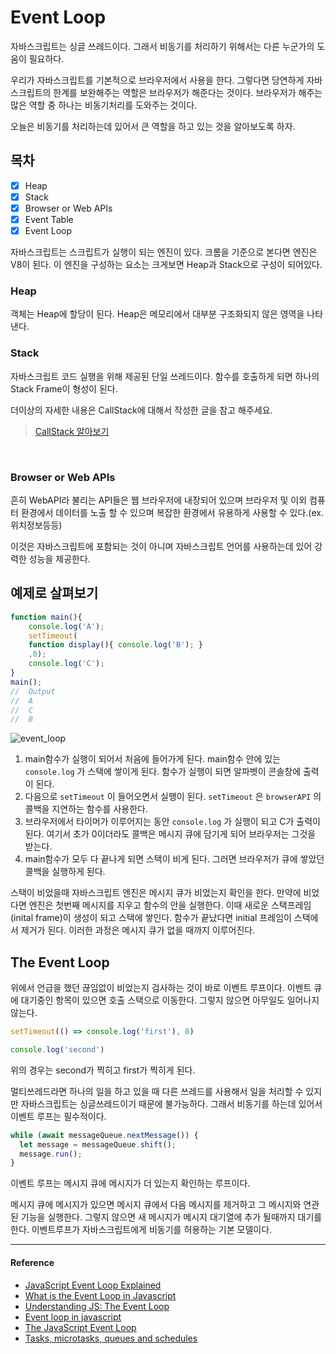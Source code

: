 # Event Loop

자바스크립트는 싱글 쓰레드이다. 그래서 비동기를 처리하기 위해서는 다른 누군가의 도움이 필요하다. 

우리가 자바스크립트를 기본적으로 브라우저에서 사용을 한다. 그렇다면 당연하게 자바스크립트의 한계를 보완해주는 역할은 브라우저가 해준다는 것이다. 브라우저가 해주는 많은 역할 중 하나는 비동기처리를 도와주는 것이다.

오늘은 비동기를 처리하는데 있어서 큰 역할을 하고 있는 것을 알아보도록 하자.
<br/>

## 목차

- [x]  Heap
- [x]  Stack
- [x]  Browser or Web APIs
- [x]  Event Table
- [x]  Event Loop

자바스크립트는 스크립트가 실행이 되는 엔진이 있다. 크롬을 기준으로 본다면 엔진은 V8이 된다. 이 엔진을 구성하는 요소는 크게보면 Heap과 Stack으로 구성이 되어있다.
<br/>

### Heap

객체는 Heap에 할당이 된다. Heap은 메모리에서 대부분 구조화되지 않은 영역을 나타낸다.
<br/>

### Stack

자바스크립트 코드 실행을 위해 제공된 단일 쓰레드이다. 함수를 호출하게 되면 하나의 Stack Frame이 형성이 된다. 

더이상의 자세한 내용은 CallStack에 대해서 작성한 글을 참고 해주세요.

> [CallStack 알아보기](https://github.com/SeonHyungJo/FrontEnd-Dev/blob/master/Javascript/Basic_1_CallStack.md)

<br/>

### Browser or Web APIs

흔히 WebAPI라 불리는 API들은 웹 브라우저에 내장되어 있으며 브라우저 및 이외 컴퓨터 환경에서 데이터를 노출 할 수 있으며 복잡한 환경에서 유용하게 사용할 수 있다.(ex. 위치정보등등)

이것은 자바스크립트에 포함되는 것이 아니며 자바스크립트 언어를 사용하는데 있어 강력한 성능을 제공한다.
<br/>

## 예제로 살펴보기

```javascript
function main(){
    console.log('A');
    setTimeout(
    function display(){ console.log('B'); }
    ,0);
    console.log('C');
}
main();
//	Output
//	A
//	C
//  B
```

![event_loop](https://github.com/SeonHyungJo/FrontEnd-Dev/blob/master/assets/image/basic_event_loop.png?raw=true)

1. main함수가 실행이 되어서 처음에 들어가게 된다. main함수 안에 있는 `console.log` 가 스택에 쌓이게 된다. 함수가 실행이 되면 알파벳이 콘솔창에 출력이 된다.
2. 다음으로 `setTimeout` 이 들어오면서 실행이 된다. `setTimeout` 은 `browserAPI` 의 콜백을 지연하는 함수를 사용한다. 
3. 브라우저에서 타이머가 이루어지는 동안 `console.log` 가 실행이 되고 C가 출력이 된다. 여기서 초가 0이더라도 콜백은 메시지 큐에 담기게 되어 브라우저는 그것을 받는다.
4. main함수가 모두 다 끝나게 되면 스택이 비게 된다. 그러면 브라우저가 큐에 쌓았던 콜백을 실행하게 된다. 

스택이 비었을때 자바스크립트 엔진은 메시지 큐가 비었는지 확인을 한다. 만약에 비었다면 엔진은 첫번째 메시지를 지우고 함수의 안을 실행한다. 이때 새로운 스택프레임(inital frame)이 생성이 되고 스택에 쌓인다.  함수가 끝났다면 initial 프레임이 스택에서 제거가 된다. 이러한 과정은 메시지 큐가 없을 때까지 이루어진다. 
<br/>

## The Event Loop

위에서 언급을 했던 끊임없이 비었는지 검사하는 것이 바로 이벤트 루프이다. 이벤트 큐에 대기중인 항목이 있으면 호출 스택으로 이동한다. 그렇지 않으면 아무일도 일어나지 않는다.

```javascript
setTimeout(() => console.log('first'), 0)

console.log('second')
```

위의 경우는 second가 찍히고 first가 찍히게 된다.

멀티쓰레드라면 하나의 일을 하고 있을 때 다른 쓰레드를 사용해서 일을 처리할 수 있지만 자바스크립트는 싱글쓰레드이기 때문에 불가능하다. 그래서 비동기를 하는데 있어서 이벤트 루프는 필수적이다.

```javascript
while (await messageQueue.nextMessage()) {
  let message = messageQueue.shift();
  message.run();
}
```

이벤트 루프는 메시지 큐에 메시지가 더 있는지 확인하는 루프이다.

메시지 큐에 메시지가 있으면 메시지 큐에서 다음 메시지를 제거하고 그 메시지와 연관된 기능을 실행한다. 그렇지 않으면 새 메시지가 메시지 대기열에 추가 될때까지 대기를 한다. 이벤트루프가 자바스크립트에게 비동기를 허용하는 기본 모델이다.

---

#### Reference

- [JavaScript Event Loop Explained]([https://medium.com/front-end-weekly/javascript-event-loop-explained-4cd26af121d4](https://medium.com/front-end-weekly/javascript-event-loop-explained-4cd26af121d4))
- [What is the Event Loop in Javascript]([https://www.wptutor.io/web/js/javascript-event-loop](https://www.wptutor.io/web/js/javascript-event-loop))
- [Understanding JS: The Event Loop]([https://hackernoon.com/understanding-js-the-event-loop-959beae3ac40](https://hackernoon.com/understanding-js-the-event-loop-959beae3ac40))
- [Event loop in javascript]([https://code.likeagirl.io/what-the-heck-is-event-loop-1e414fccef49](https://code.likeagirl.io/what-the-heck-is-event-loop-1e414fccef49))
- [The JavaScript Event Loop]([https://flaviocopes.com/javascript-event-loop/](https://flaviocopes.com/javascript-event-loop/))
- [Tasks, microtasks, queues and schedules]([https://jakearchibald.com/2015/tasks-microtasks-queues-and-schedules/](https://jakearchibald.com/2015/tasks-microtasks-queues-and-schedules/))